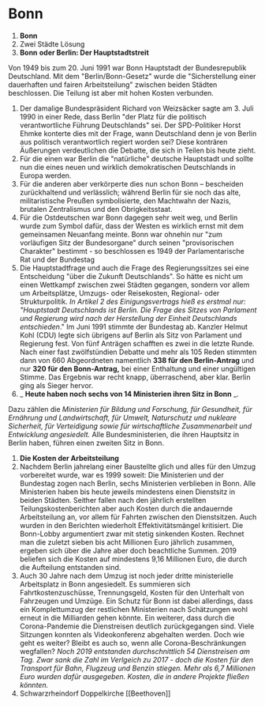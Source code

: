 # Bonn

1. **Bonn**
2. Zwei Städte Lösung
  1. **Bonn**  **oder Berlin: Der Hauptstadtstreit**

Von 1949 bis zum 20. Juni 1991 war Bonn Hauptstadt der Bundesrepublik Deutschland. Mit dem &quot;Berlin/Bonn-Gesetz&quot; wurde die &quot;Sicherstellung einer dauerhaften und fairen Arbeitsteilung&quot; zwischen beiden Städten beschlossen. Die Teilung ist aber mit hohen Kosten verbunden.

  1. Der damalige Bundespräsident Richard von Weizsäcker sagte am 3. Juli 1990 in einer Rede, dass Berlin &quot;der Platz für die politisch verantwortliche Führung Deutschlands&quot; sei. Der SPD-Politiker Horst Ehmke konterte dies mit der Frage, wann Deutschland denn je von Berlin aus politisch verantwortlich regiert worden sei? Diese konträren Äußerungen verdeutlichen die Debatte, die sich in Teilen bis heute zieht.
  2. Für die einen war Berlin die &quot;natürliche&quot; deutsche Hauptstadt und sollte nun die eines neuen und wirklich demokratischen Deutschlands in Europa werden.
  3. Für die anderen aber verkörperte dies nun schon Bonn – bescheiden zurückhaltend und verlässlich; während Berlin für sie noch das alte, militaristische Preußen symbolisierte, den Machtwahn der Nazis, brutalen Zentralismus und den Obrigkeitsstaat.
  4. Für die Ostdeutschen war Bonn dagegen sehr weit weg, und Berlin wurde zum Symbol dafür, dass der Westen es wirklich ernst mit dem gemeinsamen Neuanfang meinte. Bonn war ohnehin nur &quot;zum vorläufigen Sitz der Bundesorgane&quot; durch seinen &quot;provisorischen Charakter&quot; bestimmt - so beschlossen es 1949 der Parlamentarische Rat und der Bundestag
  5. Die Hauptstadtfrage und auch die Frage des Regierungssitzes sei eine Entscheidung &quot;über die Zukunft Deutschlands&quot;. So hätte es nicht um einen Wettkampf zwischen zwei Städten gegangen, sondern vor allem um Arbeitsplätze, Umzugs- oder Reisekosten, Regional- oder Strukturpolitik. _In Artikel 2 des Einigungsvertrags hieß es erstmal nur: &quot;Hauptstadt Deutschlands ist Berlin. Die Frage des Sitzes von Parlament und Regierung wird nach der Herstellung der Einheit Deutschlands entschieden_.&quot; Im Juni 1991 stimmte der Bundestag ab. Kanzler Helmut Kohl (CDU) legte sich übrigens auf Berlin als Sitz von Parlament und Regierung fest. Von fünf Anträgen schafften es zwei in die letzte Runde. Nach einer fast zwölfstündien Debatte und mehr als 105 Reden stimmten dann von 660 Abgeordneten namentlich **338 für den Berlin-Antrag** und nur **320 für den Bonn-Antrag,** bei einer Enthaltung und einer ungültigen Stimme. Das Ergebnis war recht knapp, überraschend, aber klar. Berlin ging als Sieger hervor.
  6. _ **Heute haben noch sechs von 14 Ministerien ihren Sitz in Bonn** _.

Dazu zählen die _Ministerien für Bildung und Forschung, für Gesundheit, für Ernährung und Landwirtschaft, für Umwelt, Naturschutz und nukleare Sicherheit, für Verteidigung sowie für wirtschaftliche Zusammenarbeit und Entwicklung angesiedelt._ Alle Bundesministerien, die ihren Hauptsitz in Berlin haben, führen einen zweiten Sitz in Bonn.

  1. **Die Kosten der Arbeitsteilung**
  2. Nachdem Berlin jahrelang einer Baustellte glich und alles für den Umzug vorbereitet wurde, war es 1999 soweit: Die Ministerien und der Bundestag zogen nach Berlin, sechs Ministerien verblieben in Bonn. Alle Ministerien haben bis heute jeweils mindestens einen Dienstsitz in beiden Städten. Seither fallen nach den jährlich erstellten Teilungskostenberichten aber auch Kosten durch die andauernde Arbeitsteilung an, vor allem für Fahrten zwischen den Dienstsitzen. Auch wurden in den Berichten wiederholt Effektivitätsmängel kritisiert. Die Bonn-Lobby argumentiert zwar mit stetig sinkenden Kosten. Rechnet man die zuletzt sieben bis acht Millionen Euro jährlich zusammen, ergeben sich über die Jahre aber doch beachtliche Summen. 2019 beliefen sich die Kosten auf mindestens 9,16 Millionen Euro, die durch die Aufteilung entstanden sind.
  3. Auch 30 Jahre nach dem Umzug ist noch jeder dritte ministerielle Arbeitsplatz in Bonn angesiedelt. Es summieren sich Fahrtkostenzuschüsse, Trennungsgeld, Kosten für den Unterhalt von Fahrzeugen und Umzüge. Ein Schutz für Bonn ist dabei allerdings, dass ein Komplettumzug der restlichen Ministerien nach Schätzungen wohl erneut in die Milliarden gehen könnte. Ein weiterer, dass durch die Corona-Pandemie die Dienstreisen deutlich zurückgegangen sind. Viele Sitzungen konnten als Videokonferenz abgehalten werden. Doch wie geht es weiter? Bleibt es auch so, wenn alle Corona-Beschränkungen wegfallen? _Noch 2019 entstanden durchschnittlich 54 Dienstreisen am Tag. Zwar sank die Zahl im Verlgeich zu 2017 - doch die Kosten für den Transport für Bahn, Flugzeug und Benzin stiegen. Mehr als 6,7 Millionen Euro wurden dafür ausgegeben. Kosten, die in andere Projekte fließen könnten._
1. Schwarzrheindorf Doppelkirche
[[Beethoven]]